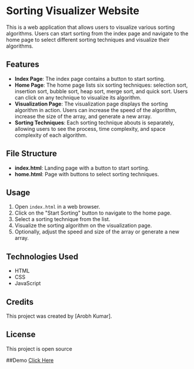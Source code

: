 # Sorting Visualizer Website

This is a web application that allows users to visualize various sorting algorithms. Users can start sorting from the index page and navigate to the home page to select different sorting techniques and visualize their algorithms.

## Features

- **Index Page**: The index page contains a button to start sorting.
- **Home Page**: The home page lists six sorting techniques: selection sort, insertion sort, bubble sort, heap sort, merge sort, and quick sort. Users can click on any technique to visualize its algorithm.
- **Visualization Page**: The visualization page displays the sorting algorithm in action. Users can increase the speed of the algorithm, increase the size of the array, and generate a new array.
- **Sorting Techniques**: Each sorting technique abouts is separately, allowing users to see the process, time complexity, and space complexity of each algorithm.

## File Structure

- **index.html**: Landing page with a button to start sorting.
- **home.html**: Page with buttons to select sorting techniques.

## Usage

1. Open `index.html` in a web browser.
2. Click on the "Start Sorting" button to navigate to the home page.
3. Select a sorting technique from the list.
4. Visualize the sorting algorithm on the visualization page.
5. Optionally, adjust the speed and size of the array or generate a new array.

## Technologies Used

- HTML
- CSS
- JavaScript

## Credits

This project was created by [Arobh Kumar].

## License

This project is open source

##Demo
[Click Here](https://aarobhs087.github.io/Sorting-Visualizer/)

